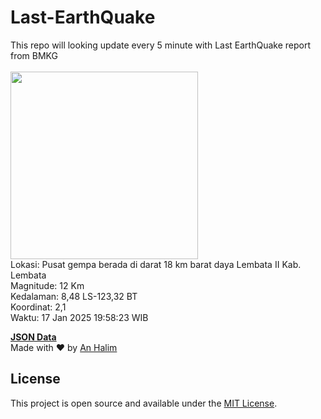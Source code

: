 # Last-EarthQuake
This repo will looking update every 5 minute with Last EarthQuake report from BMKG
<br>
<br>
<img src="undefined" width="300"/>
<br>
Lokasi: Pusat gempa berada di darat 18 km barat daya Lembata  II Kab. Lembata <br>
Magnitude: 12 Km <br>
Kedalaman: 8,48 LS-123,32 BT <br>
Koordinat: 2,1 <br>
Waktu: 17 Jan 2025 19:58:23 WIB <br>

<a href="./data/data.json">**JSON Data**</a>
<br>
Made with ❤️ by <a href="https://github.com/an-halim">An Halim</a>
## License

This project is open source and available under the [MIT License](LICENSE).
